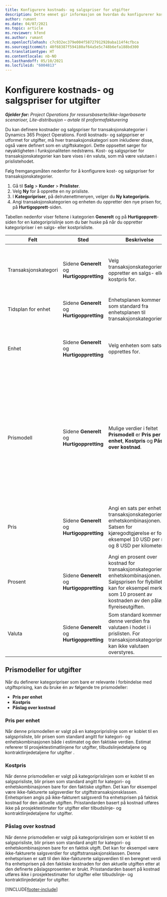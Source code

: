 ```yaml
---
title: Konfigurere kostnads- og salgspriser for utgifter
description: Dette emnet gir informasjon om hvordan du konfigurerer kostnads- og salgssatser for transaksjons- og utgiftskategoriene.
author: rumant
ms.date: 04/07/2021
ms.topic: article
ms.reviewer: kfend
ms.author: rumant
ms.openlocfilehash: c7c932ec379e004f58727912920aba114f4cfbca
ms.sourcegitcommit: 40f68387f594180af64a5e5c748b6efa188bd300
ms.translationtype: HT
ms.contentlocale: nb-NO
ms.lasthandoff: 05/10/2021
ms.locfileid: "6004813"
---
```

# <a name="set-up-cost-and-sales-rates-for-expenses"></a>Konfigurere kostnads- og salgspriser for utgifter

_**Gjelder for:** Project Operations for ressursbaserte/ikke-lagerbaserte scenarioer, Lite-distribusjon – avtale til proformafakturering_

Du kan definere kostnader og salgspriser for transaksjonskategorier i Dynamics 365 Project Operations. Fordi kostnads- og salgspriser er utformet for utgifter, må hver transaksjonskategori som inkluderer disse, også være definert som en utgiftskategori. Dette oppsettet sørger for nøyaktigheten i funksjonaliteten nedstrøms. Kost- og salgspriser for transaksjonskategorier kan bare vises i én valuta, som må være valutaen i prislistehodet.

Følg fremgangsmåten nedenfor for å konfigurere kost- og salgspriser for transaksjonskategorier. 

1. Gå til **Salg** > **Kunder** > **Prislister**.
2. Velg **Ny** for å opprette en ny prisliste. 
3. I **Kategoripriser**, på delrutenettmenyen, velger du **Ny kategoripris**. 
4. Angi transaksjonskategorien og enheten du oppretter den nye prisen for, på **Hurtigopprett**-siden.

Tabellen nedenfor viser feltene i kategorien **Generelt** og på **Hurtigopprett**-siden for en kategoriprislinje som du bør huske på når du oppretter kategoripriser i en salgs- eller kostprisliste.

| Felt | Sted | Beskrivelse | Nedstrøms påvirkning |
| --- | --- | --- | --- |
| Transaksjonskategori | Sidene **Generelt** og **Hurtigoppretting** | Velg transaksjonskategorien du oppretter en salgs- eller kostpris for. | Transaksjonskategorien i det innkommende estimatet eller den faktiske verdien for utgift samsvares mot denne linjen for å angi standard kost- eller salgssats for transaksjonskategorien. |
| Tidsplan for enhet | Sidene **Generelt** og **Hurtigoppretting** | Enhetsplanen kommer som standard fra enhetsplanen til transaksjonskategorien. | Dette feltet har ingen nedstrøms påvirkning. |
| Enhet | Sidene **Generelt** og **Hurtigoppretting** | Velg enheten som satsene opprettes for. | Enheten i det innkommende estimatet eller den faktiske verdien samsvares mot enheten på denne linjen for å standardisere satsen for utgiftsestimatet eller den faktiske verdien. |
| Prismodell | Sidene **Generelt** og **Hurtigoppretting** | Mulige verdier i feltet **Prismodell** er **Pris per enhet**, **Kostpris** og **Påslag over kostnad**. | Under prisoppsettet låser **Pris per enhet** feltet **Prosent** på kategoriprislinjen. Hvis **Kostpris** er valgt, er feltene **Pris** og **Prosent** låst i salgsprislisten. Hvis du velger **Påslag over kostnad**, låses **Pris**-feltet i salgsprislisten. På en innkommende faktisk linje for utgift fører prismodellen **Kostpris** og **Påslag over kostnad** til at den tilsvarende, ikke-fakturerte salgslinjen blir tilordnet en pris som er lik den faktiske kostprisen, eller som beregnes som påslag over prisen. |
| Pris | Sidene **Generelt** og **Hurtigoppretting** | Angi en sats per enhet for transaksjonskategorien og enhetskombinasjonen. Satsen for kjøregodtgjørelse er for eksempel 10 USD per mile og 8 USD per kilometer. | Kjøregodtgjørelsen er satsen som angis soom standard for pris eller kostnad per enhet for det innkommende estimatet eller den faktiske linjen for en utgiftstransaksjonsklasse.|
| Prosent | Sidene **Generelt** og **Hurtigoppretting** | Angi en prosent over kostnad for transaksjonskategorien og enhetskombinasjonen. Salgsprisen for flybilletter kan for eksempel merkes som 10 prosent av kostnaden av den påløpte flyreiseutgiften. | Denne prosenten over kostnad er bare relevant i en salgsprisliste når den valgte prismetoden er **Påslag over kostnad**. |
| Valuta | Sidene **Generelt** og **Hurtigoppretting** | Som standard kommer denne verdien fra valutaen i hodet i i prislisten. For transaksjonskategoripriser kan ikke valutaen overstyres. | Denne valutaen settes som standard på prisen per enhet på den innkommende faktiske linjen i utgiftstransaksjonsklassen for kostnader og salg. |

## <a name="pricing-methods-for-expenses"></a>Prismodeller for utgifter

Når du definerer kategoripriser som bare er relevante i forbindelse med utgiftsprising, kan du bruke én av følgende tre prismodeller:

- **Pris per enhet**
- **Kostpris**
- **Påslag over kostnad**

### <a name="price-per-unit"></a>Pris per enhet
Når denne prismodellen er valgt på en kategoriprislinje som er koblet til en salgsprisliste, blir prisen som standard angitt for kategori- og enhetskombinasjonen både i estimatet og den faktiske verdien. Estimat refererer til prosjektestimatlinjene for utgifter, tilbudslinjedetaljene og kontraktlinjedetaljene for utgifter .

### <a name="at-cost"></a>Kostpris
Når denne prismodellen er valgt på kategoriprislinjen som er koblet til en salgsprisliste, blir prisen som standard angitt for kategori- og enhetskombinasjonen bare for den faktiske utgiften. Det kan for eksempel være ikke-fakturerte salgsverdier for utgiftstransaksjonsklassen. Enhetsprisen angis på ikke-fakturert salgsverdi fra enhetsprisen på faktisk kostnad for den aktuelle utgiften. Prisstandarden basert på kostnad utføres ikke på prosjektestimater for utgifter eller tilbudslinje- og kontraktlinjedetaljene for utgifter.

### <a name="markup-over-cost"></a>Påslag over kostnad
Når denne prismodellen er valgt på kategoriprislinjen som er koblet til en salgsprisliste, blir prisen som standard angitt for kategori- og enhetskombinasjonen bare for en faktisk utgift. Det kan for eksempel være ikke-fakturerte salgsverdier for utgiftstransaksjonsklassen. Denne enhetsprisen er satt til den ikke-fakturerte salgsverdien til en beregnet verdi fra enhetsprisen på den faktiske kostnaden for den aktuelle utgiften etter at den definerte påslagsprosenten er brukt. Prisstandarden basert på kostnad utføres ikke i prosjektestimater for utgifter eller tilbudslinje- og kontraktlinjedetaljer for utgifter.


[!INCLUDE[footer-include](../includes/footer-banner.md)]

